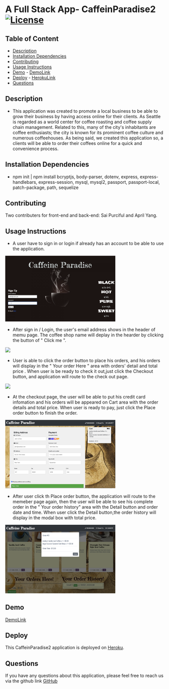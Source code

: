 # A Full Stack App- CaffeinParadise2 [![License](https://img.shields.io/badge/License-MIT%201.0-lightblue.svg)](https://www.boost.org/LICENSE_1_0.txt)

## Table of Content

- [Description](#Description)
- [Installation Dependencies](#Installation-Dependencies)
- [Contributing](#Contributing)
- [Usage Instructions](#Usage-Instructions)
- [Demo](#Demo) - [DemoLink](https://drive.google.com/file/d/1MFY67oxR2qqQhOf_H_OABGrdScNNvAWZ/view?usp=sharing)
- [Deploy](#Deploy) - [HerokuLink](https://caffeinparadise2.herokuapp.com/signup.html)
- [Questions](#Questions)

## Description

- This application was created to promote a local business to be able to grow their business by having access online for their clients. As Seattle is regarded as a world center for coffee roasting and coffee supply chain management. Related to this, many of the city's inhabitants are coffee enthusiasts; the city is known for its prominent coffee culture and numerous coffeehouses. As being said, we created this application so, a clients will be able to order their coffees online for a quick and convenience process.

## Installation Dependencies

- npm init | npm install bcryptjs, body-parser, dotenv, express, express-handlebars, express-session, mysql, mysql2, passport, passport-local, patch-package, path, sequelize

## Contributing

Two contributers for front-end and back-end: Sai Purciful and April Yang.

## Usage Instructions

- A user have to sign in or login if already has an account to be able to use the application. <br>

<img src="public/img/sssignup.png" style="width: 350px;"><br>

- After sign in / Login, the user's email address shows in the header of memu page. The coffee shop name will deplay in the hearder by clicking the button of " Click me ". <br>

<img src="public/img/ssmember1.png" style="width: 350px;"><br>

- User is able to click the order button to place his orders, and his orders will display in the " Your order Here " area with orders' detail and total price . When user is be ready to check it out,just click the Checkout button, and application will route to the check out page.<br>

<img src="public/img/ssmember2.png" style="width: 350px;"><br>

- At the checkout page, the user will be able to put his credit card infomation and his orders will be appeared on Cart area with the order details and total price. When user is ready to pay, just click the Place order button to finish the order.<br>

<img src="public/img/sscheckout.png" style="width: 350px;"><br>

- After user click th Place order button, the application will route to the memeber page again, then the user will be able to see his complete order in the " Your order history" area with the Detail button and order date and time. When user click the Detail button,the order history will display in the modal box with total price.

<img src="public/img/ssmember3.png" style="width: 350px;"><br>

## Demo

[DemoLink](https://drive.google.com/file/d/1MFY67oxR2qqQhOf_H_OABGrdScNNvAWZ/view?usp=sharing)

## Deploy

This CaffeinParadise2 application is deployed on [Heroku](https://caffeinparadise2.herokuapp.com/signup.html).

## Questions

If you have any questions about this application, please feel free to reach us via the github link [GitHub](https://github.com/aprilyanggarwood/CaffeinParadise2/tree/main)
